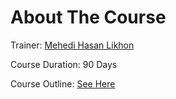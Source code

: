 # About The Course

Trainer: [Mehedi Hasan Likhon](http://lifeoflikhon.com)

Course Duration: 90 Days

Course Outline: [See Here](outline.md)
